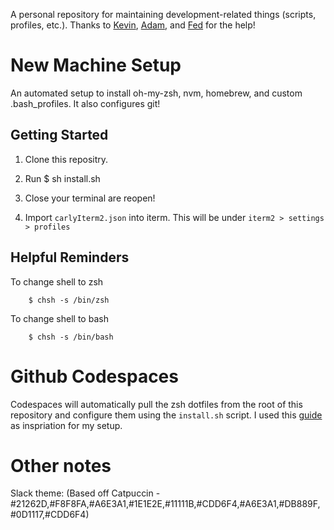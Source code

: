 A personal repository for maintaining development-related things (scripts, profiles, etc.). Thanks to [Kevin](https://github.com/kevinchabreck), [Adam](https://github.com/aenewton), and [Fed](https://github.com/fmenozzi) for the help! 

# New Machine Setup

An automated setup to install oh-my-zsh, nvm, homebrew, and custom .bash_profiles. It also configures git!

## Getting Started

1. Clone this repositry. 
2. Run 
        $ sh install.sh

3. Close your terminal are reopen!
4. Import `carlyIterm2.json` into iterm. This will be under `iterm2 > settings > profiles`

## Helpful Reminders
To change shell to zsh

        $ chsh -s /bin/zsh

To change shell to bash

        $ chsh -s /bin/bash


# Github Codespaces
Codespaces will automatically pull the zsh dotfiles from the root of this repository and configure them using the `install.sh` script. I used this [guide](https://bea.stollnitz.com/blog/codespaces-terminal/) as inspriation for my setup. 

# Other notes 
Slack theme: (Based off Catpuccin - #21262D,#F8F8FA,#A6E3A1,#1E1E2E,#11111B,#CDD6F4,#A6E3A1,#DB889F,#0D1117,#CDD6F4)

